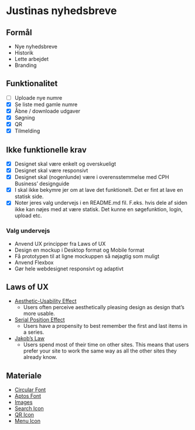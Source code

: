 # Justinas nyhedsbreve

## Formål
- Nye nyhedsbreve
- Historik
- Lette arbejdet
- Branding

## Funktionalitet
- [ ] Uploade nye numre
- [x] Se liste med gamle numre
- [x] Åbne / downloade udgaver
- [x] Søgning
- [x] QR
- [x] Tilmelding

## Ikke funktionelle krav
- [x] Designet skal være enkelt og overskueligt
- [x] Designet skal være responsivt
- [x] Designet skal (nogenlunde) være i overensstemmelse med CPH Business’ designguide
- [x] I skal ikke bekymre jer om at lave det funktionelt. Det er fint at lave en statisk side.
- [x] Noter jeres valg undervejs i en README.md fil. F.eks. hvis dele af siden ikke kan nøjes med at være statisk. Det kunne en søgefunktion, login, upload etc.

### Valg undervejs
- Anvend UX principper fra Laws of UX
- Design en mockup i Desktop format og Mobile format
- Få prototypen til at ligne mockuppen så nøjagtig som muligt
- Anvend Flexbox
- Gør hele webdesignet responsivt og adaptivt

## Laws of UX
- [Aesthetic-Usability Effect](https://lawsofux.com/aesthetic-usability-effect/)
  - Users often perceive aesthetically pleasing design as design that’s more usable.
- [Serial Position Effect](https://lawsofux.com/serial-position-effect/)
  - Users have a propensity to best remember the first and last items in a series.
- [Jakob’s Law](https://lawsofux.com/jakobs-law/)
  - Users spend most of their time on other sites. This means that users prefer your site to work the same way as all the other sites they already know.

## Materiale
- [Circular Font](https://befonts.com/circular-std-font.html)
- [Aptos Font](https://www.microsoft.com/en-us/download/details.aspx?id=106087)
- [Images](https://www.pexels.com/search/student/)
- [Search Icon](https://www.flaticon.com/free-icon-font/search_3917132?page=1&position=1&term=search&origin=search&related_id=3917132)
- [QR Icon](https://www.flaticon.com/free-icon-font/qr_12436477?page=1&position=4&term=qr&origin=search&related_id=12436477)
- [Menu Icon](https://www.flaticon.com/free-icon/menu_1828859?term=menu&page=1&position=1&origin=search&related_id=1828859)